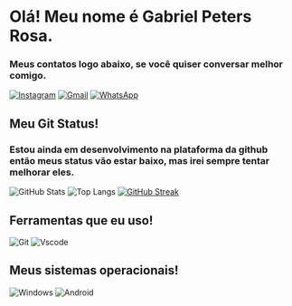 # Olá! Meu nome é Gabriel Peters Rosa.
### Meus contatos logo abaixo, se você quiser conversar melhor comigo.
[![Instagram](https://img.shields.io/badge/-Instagram-00FFFF?style=for-the-badge&logo=instagram&logoColor=black)](https://www.instagram.com/gabepeters17/)
[![Gmail](https://img.shields.io/badge/Gmail-00FFFF?style=for-the-badge&logo=gmail&logoColor=black)](mailto:gabepeters31@gmail.com)
[![WhatsApp](https://img.shields.io/badge/WhatsApp-00FFFF?style=for-the-badge&logo=whatsapp&logoColor=black)](https://wa.me/41984648617)

## Meu Git Status!
### Estou ainda em desenvolvimento na plataforma da github então meus status vão estar baixo, mas irei sempre tentar melhorar eles.

![GitHub Stats](https://github-readme-stats.vercel.app/api?username=gabepeters&theme=transparent&bg_color=000000&border_color=00FFFF&show_icons=true&icon_color=00FFFF&title_color=00FFFF&text_color=FFF)
![Top Langs](https://github-readme-stats-git-masterrstaa-rickstaa.vercel.app/api/top-langs/?username=gabepeters&bg_color=000000&border_color=00FFFF&title_color=00FFFF&text_color=FFF)
[![GitHub Streak](https://streak-stats.demolab.com/?user=gabepeters&theme=bear&background=000000&border=00FFFF&dates=FFF)](https://git.io/streak-stats)

## Ferramentas que eu uso!
![Git](https://img.shields.io/badge/GIT-00FFFF?style=for-the-badge&logo=git&logoColor=black)
![Vscode](https://img.shields.io/badge/Vscode-00FFFF?style=for-the-badge&logo=visual-studio-code&logoColor=black)
## Meus sistemas operacionais!
![Windows](https://img.shields.io/badge/Windows-00FFFF?style=for-the-badge&logo=windows&logoColor=black)
![Android](https://img.shields.io/badge/Android-00FFFF?style=for-the-badge&logo=android&logoColor=black)